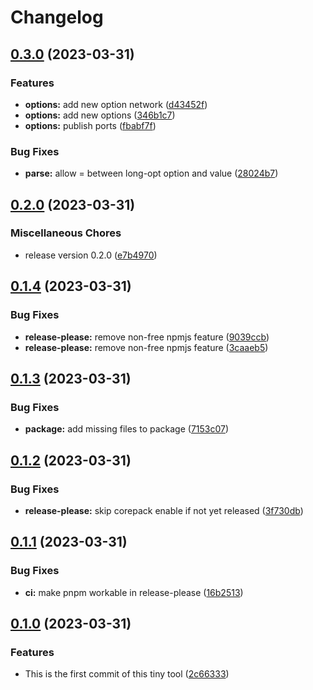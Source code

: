 # Changelog

## [0.3.0](https://github.com/cgoIT/composerize-ts/compare/v0.2.0...v0.3.0) (2023-03-31)


### Features

* **options:** add new option network ([d43452f](https://github.com/cgoIT/composerize-ts/commit/d43452f98d63614867761913713a93f8dc65fdc7))
* **options:** add new options ([346b1c7](https://github.com/cgoIT/composerize-ts/commit/346b1c722dbfaf804f364b497fe7ba4b48a6294f))
* **options:** publish ports ([fbabf7f](https://github.com/cgoIT/composerize-ts/commit/fbabf7f6b905c58b1c7de11e308ca0985f9d258e))


### Bug Fixes

* **parse:** allow = between long-opt option and value ([28024b7](https://github.com/cgoIT/composerize-ts/commit/28024b759d967613b123331ae31834b18e72d8de))

## [0.2.0](https://github.com/cgoIT/composerize-ts/compare/v0.1.4...v0.2.0) (2023-03-31)


### Miscellaneous Chores

* release version 0.2.0 ([e7b4970](https://github.com/cgoIT/composerize-ts/commit/e7b49700332b608bf4bc9ac76c87cd2e5e49a38b))

## [0.1.4](https://github.com/cgoIT/composerize-ts/compare/v0.1.3...v0.1.4) (2023-03-31)


### Bug Fixes

* **release-please:** remove non-free npmjs feature ([9039ccb](https://github.com/cgoIT/composerize-ts/commit/9039ccb5ef0bd0b44412ed638c56871564d32cf2))
* **release-please:** remove non-free npmjs feature ([3caaeb5](https://github.com/cgoIT/composerize-ts/commit/3caaeb57702b764d12c3a8a8da136e2af6cd2e12))

## [0.1.3](https://github.com/cgoIT/composerize-ts/compare/v0.1.2...v0.1.3) (2023-03-31)


### Bug Fixes

* **package:** add missing files to package ([7153c07](https://github.com/cgoIT/composerize-ts/commit/7153c07067f49c419939d1e86627b9e78cf32bca))

## [0.1.2](https://github.com/cgoIT/composerize-ts/compare/v0.1.1...v0.1.2) (2023-03-31)


### Bug Fixes

* **release-please:** skip corepack enable if not yet released ([3f730db](https://github.com/cgoIT/composerize-ts/commit/3f730db95757a82afea444876718c6ac539a75cf))

## [0.1.1](https://github.com/cgoIT/composerize-ts/compare/v0.1.0...v0.1.1) (2023-03-31)


### Bug Fixes

* **ci:** make pnpm workable in release-please ([16b2513](https://github.com/cgoIT/composerize-ts/commit/16b25137176c63c3590a8147b564ae6a659b2627))

## [0.1.0](https://github.com/cgoIT/composerize-ts/compare/v0.0.1...v0.1.0) (2023-03-31)


### Features

* This is the first commit of this tiny tool ([2c66333](https://github.com/cgoIT/composerize-ts/commit/2c663334e58578d580e0e338810823edd751dc17))
